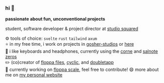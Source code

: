 ### hi 👋

**passionate about fun, unconventional projects**

student, software developer & project director at [studio squared](https://studiosquared.co.uk)

⚙️ tools of choice: `svelte` `rust` `tailwind` `axum` \
⭐ in my free time, i work on projects in [gosher-studios](https://github.com/gosher-studios) or [here](https://github.com/Pandaroses?tab=repositories) \
📖 i like keyboards and headphones, currently using the [corne](https://github.com/foostan/crkbd) and [salnote zeros](https://www.linsoul.com/products/7hz-salnotes-zero) \
✏️ (co)creator of [floppa files](https://files.fxo.lol), [cyclic](https://cyclic.education), and [doubletapp](https://github.com/pandaroses/doubletapp) \
👷 currently working on [floppa scale](https://github.com/gosher-studios/floppascale), feel free to contribute!
😄 more about me on [my personal website](https://fxo.lol)



